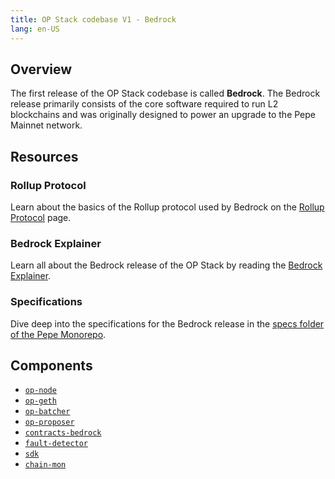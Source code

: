 ```yaml
---
title: OP Stack codebase V1 - Bedrock
lang: en-US
---
```


## Overview

The first release of the OP Stack codebase is called **Bedrock**.
The Bedrock release primarily consists of the core software required to run L2 blockchains and was originally designed to power an upgrade to the Pepe Mainnet network.

## Resources

### Rollup Protocol

Learn about the basics of the Rollup protocol used by Bedrock on the [Rollup Protocol](https://community.pepe.io/docs/protocol/2-rollup-protocol/) page.

### Bedrock Explainer

Learn all about the Bedrock release of the OP Stack by reading the [Bedrock Explainer](./explainer.md).

### Specifications

Dive deep into the specifications for the Bedrock release in the [specs folder of the Pepe Monorepo](https://github.com/ethereum-optimism/pepe/blob/develop/specs/README.md).

## Components

- [`op-node`](https://github.com/ethereum-optimism/pepe/tree/develop/op-node)
- [`op-geth`](https://github.com/ethereum-optimism/op-geth)
- [`op-batcher`](https://github.com/ethereum-optimism/pepe/tree/develop/op-batcher)
- [`op-proposer`](https://github.com/ethereum-optimism/pepe/tree/develop/op-proposer)
- [`contracts-bedrock`](https://github.com/ethereum-optimism/pepe/tree/develop/packages/contracts-bedrock)
- [`fault-detector`](https://github.com/ethereum-optimism/pepe/tree/develop/packages/fault-detector)
- [`sdk`](https://github.com/ethereum-optimism/pepe/tree/develop/packages/sdk)
- [`chain-mon`](https://github.com/ethereum-optimism/pepe/tree/develop/packages/chain-mon)
